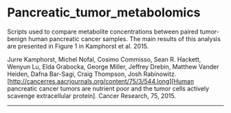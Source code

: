 # Pancreatic_tumor_metabolomics
Scripts used to compare metabolite concentrations between paired tumor-benign human pancreatic cancer samples. The main results of this analysis are presented in Figure 1 in Kamphorst et al. 2015.

Jurre Kamphorst, Michel Nofal, Cosimo Commisso, Sean R. Hackett, Wenyun Lu, Elda Grabocka, George Miller, Jeffrey Drebin, Matthew Vander Heiden, Dafna Bar-Sagi, Craig Thompson, Josh Rabinowitz. [http://cancerres.aacrjournals.org/content/75/3/544.long][Human pancreatic cancer tumors are nutrient poor and the tumor cells actively scavenge extracellular protein]. Cancer Research, 75, 2015.

------
